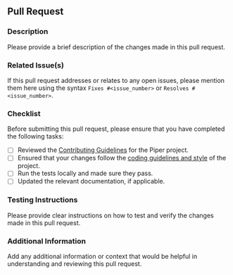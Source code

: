 ## Pull Request

### Description

Please provide a brief description of the changes made in this pull request.

### Related Issue(s)

If this pull request addresses or relates to any open issues, please mention them here using the syntax `Fixes #<issue_number>` or `Resolves #<issue_number>`.

### Checklist

Before submitting this pull request, please ensure that you have completed the following tasks:

- [ ] Reviewed the [Contributing Guidelines](../docs/CONTRIBUTING.md) for the Piper project.
- [ ] Ensured that your changes follow the [coding guidelines and style](../docs/CONTRIBUTING.md#coding-guidelines) of the project.
- [ ] Run the tests locally and made sure they pass.
- [ ] Updated the relevant documentation, if applicable.

### Testing Instructions

Please provide clear instructions on how to test and verify the changes made in this pull request.

### Additional Information

Add any additional information or context that would be helpful in understanding and reviewing this pull request.
